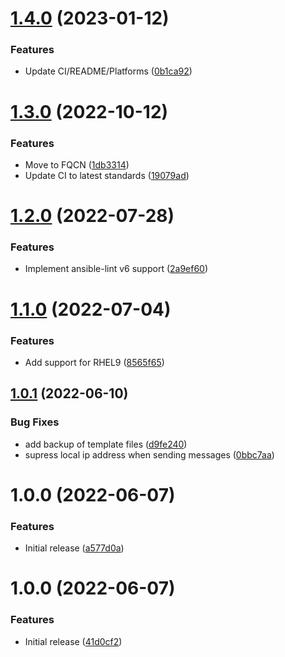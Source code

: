# [1.4.0](https://github.com/de-it-krachten/ansible-role-postfix/compare/v1.3.0...v1.4.0) (2023-01-12)


### Features

* Update CI/README/Platforms ([0b1ca92](https://github.com/de-it-krachten/ansible-role-postfix/commit/0b1ca920210a1051443ec2f71e3c51c6cf05a494))

# [1.3.0](https://github.com/de-it-krachten/ansible-role-postfix/compare/v1.2.0...v1.3.0) (2022-10-12)


### Features

* Move to FQCN ([1db3314](https://github.com/de-it-krachten/ansible-role-postfix/commit/1db33143d135ac0d0bafa34afe0eeeaacaf77fbe))
* Update CI to latest standards ([19079ad](https://github.com/de-it-krachten/ansible-role-postfix/commit/19079ad7e7403968d8e3692658b631416d85688a))

# [1.2.0](https://github.com/de-it-krachten/ansible-role-postfix/compare/v1.1.0...v1.2.0) (2022-07-28)


### Features

* Implement ansible-lint v6 support ([2a9ef60](https://github.com/de-it-krachten/ansible-role-postfix/commit/2a9ef60e7415da0b6016b516caa70621afa7d99c))

# [1.1.0](https://github.com/de-it-krachten/ansible-role-postfix/compare/v1.0.1...v1.1.0) (2022-07-04)


### Features

* Add support for RHEL9 ([8565f65](https://github.com/de-it-krachten/ansible-role-postfix/commit/8565f652771f315d72565459cb9b833b86c059e7))

## [1.0.1](https://github.com/de-it-krachten/ansible-role-postfix/compare/v1.0.0...v1.0.1) (2022-06-10)


### Bug Fixes

* add backup of template files ([d9fe240](https://github.com/de-it-krachten/ansible-role-postfix/commit/d9fe240a301730c656c62e2282f3310a79c3f9cf))
* supress local ip address when sending messages ([0bbc7aa](https://github.com/de-it-krachten/ansible-role-postfix/commit/0bbc7aa1a716ce03259bcbee758984cd02aa1833))

# 1.0.0 (2022-06-07)


### Features

* Initial release ([a577d0a](https://github.com/de-it-krachten/ansible-role-postfix/commit/a577d0ade9aafeb7f64d766b6def5fb3487cb1b2))

# 1.0.0 (2022-06-07)


### Features

* Initial release ([41d0cf2](https://github.com/de-it-krachten/ansible-role-postfix/commit/41d0cf297c79e6b8ef6c446667f606cf9705343b))

